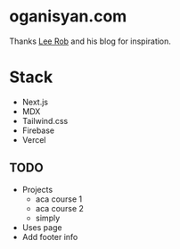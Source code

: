 # oganisyan.com

Thanks [Lee Rob](https://github.com/leerob) and his blog for inspiration.

# Stack

- Next.js
- MDX
- Tailwind.css
- Firebase
- Vercel

## TODO

- Projects
  - aca course 1
  - aca course 2
  - simply
- Uses page
- Add footer info